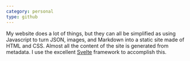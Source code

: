 ```yaml
---
category: personal
type: github
---
```

My website does a lot of things, but they can all be simplified as using
Javascript to turn JSON, images, and Markdown into a static site made of HTML
and CSS. Almost all the content of the site is generated from metadata. I
use the excellent [Svelte](https://svelte.dev/) framework to accomplish this.
